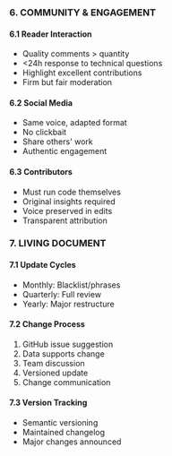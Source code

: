 ### 6. COMMUNITY & ENGAGEMENT

#### 6.1 Reader Interaction
- Quality comments > quantity
- <24h response to technical questions
- Highlight excellent contributions
- Firm but fair moderation

#### 6.2 Social Media
- Same voice, adapted format
- No clickbait
- Share others' work
- Authentic engagement

#### 6.3 Contributors
- Must run code themselves
- Original insights required
- Voice preserved in edits
- Transparent attribution

### 7. LIVING DOCUMENT

#### 7.1 Update Cycles
- Monthly: Blacklist/phrases
- Quarterly: Full review
- Yearly: Major restructure

#### 7.2 Change Process
1. GitHub issue suggestion
2. Data supports change
3. Team discussion
4. Versioned update
5. Change communication

#### 7.3 Version Tracking
- Semantic versioning
- Maintained changelog
- Major changes announced
